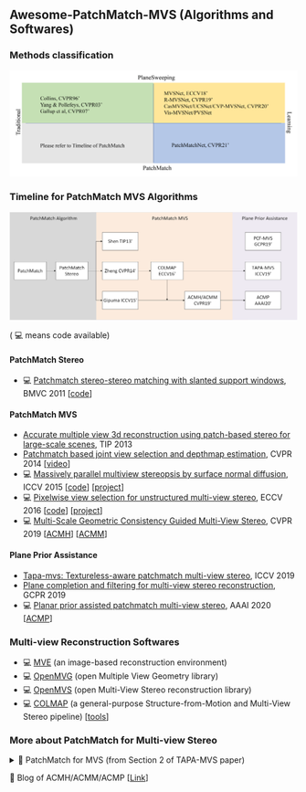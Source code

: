## Awesome-PatchMatch-MVS (Algorithms and Softwares)
<!---->

### Methods classification
![Methods classification](./figures/related_works.png)

### Timeline for PatchMatch MVS Algorithms

![timeline_for_PatchMatch_MVS](./figures/timeline_PatchMatch.png)

( 💻 means code available)

#### PatchMatch Stereo
+ 💻 [Patchmatch stereo-stereo matching with slanted support windows](https://www.microsoft.com/en-us/research/wp-content/uploads/2011/01/PatchMatchStereo_BMVC2011_6MB.pdf), BMVC 2011 [[code](https://github.com/ethan-li-coding/PatchMatchStereo)]

#### PatchMatch MVS
+ [Accurate multiple view 3d reconstruction using patch-based stereo for large-scale scenes](https://ieeexplore.ieee.org/abstract/document/6409456/), TIP 2013
+ [Patchmatch based joint view selection and depthmap estimation](https://ieeexplore.ieee.org/document/6909592/), CVPR 2014 [[video](https://www.youtube.com/watch?v=vxPZxdDYXYw)]
+ 💻 [Massively parallel multiview stereopsis by surface normal diffusion](https://www.cv-foundation.org/openaccess/content_iccv_2015/papers/Galliani_Massively_Parallel_Multiview_ICCV_2015_paper.pdf), ICCV 2015  [[code](https://github.com/kysucix/gipuma)] [[project](https://prs.igp.ethz.ch/research/projects/gipuma.html)]
+ 💻 [Pixelwise view selection for unstructured multi-view stereo](https://link.springer.com/content/pdf/10.1007%2F978-3-319-46487-9_31.pdf), ECCV 2016  [[code](https://github.com/colmap/colmap)] [[project](https://colmap.github.io/)] <!-- [[poster](https://www.microsoft.com/en-us/research/uploads/prod/2019/09/P-2A-41.pdf)]-->
+ 💻 [Multi-Scale Geometric Consistency Guided Multi-View Stereo](https://openaccess.thecvf.com/content_CVPR_2019/papers/Xu_Multi-Scale_Geometric_Consistency_Guided_Multi-View_Stereo_CVPR_2019_paper.pdf), CVPR 2019 [[ACMH](https://github.com/GhiXu/ACMH)] [[ACMM](https://github.com/GhiXu/ACMM)]

#### Plane Prior Assistance
+ [Tapa-mvs: Textureless-aware patchmatch multi-view stereo](https://openaccess.thecvf.com/content_ICCV_2019/papers/Romanoni_TAPA-MVS_Textureless-Aware_PAtchMatch_Multi-View_Stereo_ICCV_2019_paper.pdf), ICCV 2019 
+ [Plane completion and filtering for multi-view stereo reconstruction](https://www.researchgate.net/publication/335340045_Plane_Completion_and_Filtering_for_Multi-View_Stereo_Reconstruction), GCPR 2019 
+ 💻 [Planar prior assisted patchmatch multi-view stereo](https://ojs.aaai.org/index.php/AAAI/article/view/6940), AAAI 2020 [[ACMP](https://github.com/GhiXu/ACMP)]

#### 

### Multi-view Reconstruction Softwares
+ 💻 [MVE](https://github.com/simonfuhrmann/mve) (an image-based reconstruction environment)
+ 💻 [OpenMVG](https://github.com/openMVG/openMVG) (open Multiple View Geometry library)
+ 💻 [OpenMVS](https://github.com/cdcseacave/openMVS) (open Multi-View Stereo reconstruction library)
+ 💻 [COLMAP](https://github.com/colmap/colmap) (a general-purpose Structure-from-Motion and Multi-View Stereo pipeline) [[tools](https://github.com/XYZ-qiyh/colmap_sparse_recon)]

### More about PatchMatch for Multi-view Stereo

<details>
  <summary>📃 PatchMatch for MVS (from Section 2 of TAPA-MVS paper) </summary>

The PatchMatch seminal paper by [Barnes et al.](https://www.researchgate.net/profile/Eli-Shechtman/publication/220184392_PatchMatch_A_Randomized_Correspondence_Algorithm_for_Structural_Image_Editing/links/02e7e520897b12bf0f000000/PatchMatch-A-Randomized-Correspondence-Algorithm-for-Structural-Image-Editing.pdf) proposed a general method to efficiently compute an approximate nearest neighbor function defining the pixelwise correspondence among patches of two images. 
The idea is to use a collaborative search which exploits local coherency. 
PatchMatch initializes each pixel of an image with a random guess about the location of the nearest neighbor in the second image. 
Then, each pixel propagates its estimate to the neighboring pixels and, among these estimates, the most likely is assigned to the pixel itself. 
As a result the best estimates spread along the entire image.

[Bleyer et al.](https://www.microsoft.com/en-us/research/wp-content/uploads/2011/01/PatchMatchStereo_BMVC2011_6MB.pdf) re-framed this method into the stereo matching realm. Indeed, for each image patch, stereo matching looks in the second image for the corresponding patch, i.e. the nearest neighbor in the sense of photometric consistency. 
To improve its robustness the matching function is not limited to fixed sized squared windows, but it extends PatchMatch to estimate a pixel-wise plane orientation adopted to define the matching procedure on slanted support windows.
Heise et al. integrated the PatchMatch for stereo into a variational formulation to regularize the estimate with quadratic relaxation. This approach produces smoother depth estimates while preserving edges discontinuities.

The previous works successfully applied the PatchMatch idea to the pair-wise stereo matching problem. The natural extension to Multi-View Stereo was proposed by [Shen](https://ieeexplore.ieee.org/abstract/document/6409456/). Here the author selects a subset of camera pairs depending on the number of shared points computed by Structure from Motion and their mutual parallax angle. Then he estimates a depth map for the selected subset of camera pairs through a simplified version of the method of [Bleyer et al.](https://www.microsoft.com/en-us/research/wp-content/uploads/2011/01/PatchMatchStereo_BMVC2011_6MB.pdf).
The algorithm refines the depth maps by enforcing consistency among multiple views, and it finally merges the depth maps into a point cloud.

A different multi-view approach by [Galliani et al](https://www.cv-foundation.org/openaccess/content_iccv_2015/papers/Galliani_Massively_Parallel_Multiview_ICCV_2015_paper.pdf). modifies the PatchMatch propagation scheme in such a way that computation can better exploit the parallelization of GPUs. Differently, from [Shen](https://ieeexplore.ieee.org/abstract/document/6409456/), they aggregate, for each reference camera, a set of matching costs compute from different source images.
One of the major drawbacks of these approaches is the decoupled depth estimation and camera pairs selection.
[Xu and Tao](https://openaccess.thecvf.com/content_CVPR_2019/papers/Xu_Multi-Scale_Geometric_Consistency_Guided_Multi-View_Stereo_CVPR_2019_paper.pdf) recently proposed an attempt to overcome this issue; they extended with a more efficient propagation pattern and, in particular, their optimization procedure jointly considers all the views and all the depth hypotheses.


Rather than considering the whole set of images to compute the matching costs, [Zheng et al.](https://ieeexplore.ieee.org/document/6909592/) proposed an elegant method to deal with view selection. They designed a robust method framing the joint depth estimation and pixel-wise view selection problem into a variational approximation framework. Following a generalized Expectation Maximization paradigm, they alternate depth update with a PatchMatch propagation scheme, keeping the view selection fixed, and pixel-wise view inference with the forward-backward algorithm, keeping the depth fixed.


[Schonberger et al.](https://link.springer.com/content/pdf/10.1007%2F978-3-319-46487-9_31.pdf) extended this method to jointly estimate per-pixel depths and normals, such that,  differently from [Zheng et al.](https://ieeexplore.ieee.org/document/6909592/), the knowledge of the normals enables slanted support windows to avoid the fronto-parallel assumption. Then they add view-dependent priors to select views that more likely induce robust matching cost computation.

</details>

📃 Blog of ACMH/ACMM/ACMP [[Link](https://mp.weixin.qq.com/s/xEOSica0kYxOgwmGFQKbRA)] 
